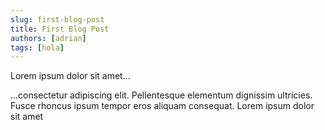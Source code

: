 ```yaml
---
slug: first-blog-post
title: First Blog Post
authors: [adrian]
tags: [hola]
---
```


Lorem ipsum dolor sit amet...

<!-- truncate -->

...consectetur adipiscing elit. Pellentesque elementum dignissim ultricies. Fusce rhoncus ipsum tempor eros aliquam consequat. Lorem ipsum dolor sit amet
